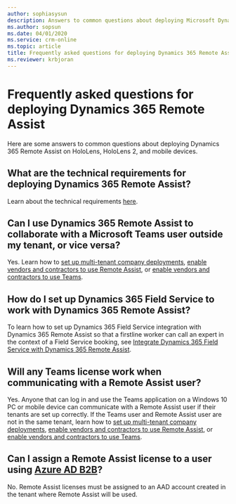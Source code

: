```yaml
---
author: sophiasysun
description: Answers to common questions about deploying Microsoft Dynamics 365 Remote Assist.
ms.author: sopsun
ms.date: 04/01/2020
ms.service: crm-online
ms.topic: article
title: Frequently asked questions for deploying Dynamics 365 Remote Assist 
ms.reviewer: krbjoran
---
```


# Frequently asked questions for deploying Dynamics 365 Remote Assist 

Here are some answers to common questions about deploying Dynamics 365 Remote Assist on HoloLens, HoloLens 2, and mobile devices.

## What are the technical requirements for deploying Dynamics 365 Remote Assist?

Learn about the technical requirements [here](requirements.md).

## Can I use Dynamics 365 Remote Assist to collaborate with a Microsoft Teams user outside my tenant, or vice versa?

Yes. Learn how to [set up multi-tenant company deployments](multi-tenant-deployment.md), [enable vendors and contractors to use Remote Assist](vendor-use-ra.md), or [enable vendors and contractors to use Teams](vendor-use-teams.md).

## How do I set up Dynamics 365 Field Service to work with Dynamics 365 Remote Assist?

To learn how to set up Dynamics 365 Field Service integration with Dynamics 365 Remote Assist so that a firstline worker can call an expert in the context of a Field Service booking, see [Integrate Dynamics 365 Field Service with Dynamics 365 Remote Assist](troubleshoot-field-service.md).

## Will any Teams license work when communicating with a Remote Assist user?

Yes. Anyone that can log in and use the Teams application on a Windows 10 PC or mobile device can communicate with a Remote Assist user if their tenants are set up correctly. If the Teams user and Remote Assist user are not in the same tenant, learn how to [set up multi-tenant company deployments](multi-tenant-deployment.md), [enable vendors and contractors to use Remote Assist](vendor-use-ra.md), or [enable vendors and contractors to use Teams](vendor-use-teams.md). 

## Can I assign a Remote Assist license to a user using [Azure AD B2B](https://docs.microsoft.com/azure/active-directory/b2b/what-is-b2b)?

No.  Remote Assist licenses must be assigned to an AAD account created in the tenant where Remote Assist will be used.    









